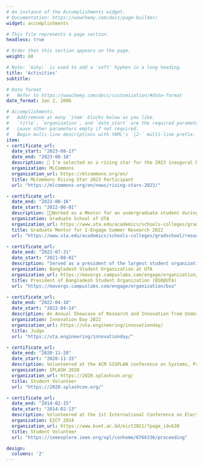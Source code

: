 ```yaml
---
# An instance of the Accomplishments widget.
# Documentation: https://wowchemy.com/docs/page-builder/
widget: accomplishments

# This file represents a page section.
headless: true

# Order that this section appears on the page.
weight: 60

# Note: `&shy;` is used to add a 'soft' hyphen in a long heading.
title: 'Activities'
subtitle:

# Date format
#   Refer to https://wowchemy.com/docs/customization/#date-format
date_format: Jan 2, 2006

# Accomplishments.
#   Add/remove as many `item` blocks below as you like.
#   `title`, `organization`, and `date_start` are the required parameters.
#   Leave other parameters empty if not required.
#   Begin multi-line descriptions with YAML's `|2-` multi-line prefix.
item:
- certificate_url:
  date_start: "2023-08-17"
  date_end: "2023-08-18"
  description: 🌟 I'm selected as a rising star for the 2023 inaugural MLCommons Rising Stars program. The two day long program will provide me an opportunity to present my research, attend talks on latest achievments in ML and Systems, network with academicians and industry practitioners. The workshop is organized by ML Commons system at the Google Campus in Sunnyvale. 
  organization: MLCommons
  organization_url: https://mlcommons.org/en/
  title: MLCommons Rising Star 2023 Participant
  url: "https://mlcommons.org/en/news/rising-stars-2023/"

- certificate_url: 
  date_end: "2022-08-16"
  date_start: "2022-06-01"
  description: 🧑‍🏫Worked as a Mentor for an undergraduate student during the Summer of 2022 to conduct a research project. 
  organization: Graduate School of UTA
  organization_url: https://www.uta.edu/academics/schools-colleges/gradschool/resources/workshops-and-programs/i-engage
  title: Graduate Mentor for I-Engage Summer Research 2022
  url: "https://www.uta.edu/academics/schools-colleges/gradschool/resources/workshops-and-programs/i-engage"

- certificate_url: 
  date_end: "2022-07-31"
  date_start: "2021-08-01"
  description: "Served as a president of the largest student organization of Bangladeshi students in the University of Texas at Arlington"
  organization: Bangladesh Student Organization at UTA
  organization_url: https://mavorgs.campuslabs.com/engage/organization/bso
  title: President of Bangladesh Student Organization (BSO@UTA)
  url: "https://mavorgs.campuslabs.com/engage/organization/bso"

- certificate_url: 
  date_end: "2022-04-18"
  date_start: "2022-04-14"
  description: An Annual Showcase of Research and Innovation from Undergraduate and Graduate UTA Engineering Students at The University of Texas at Arlington
  organization: Innovation Day 2022
  organization_url: https://uta.engineering/innovationday/
  title: Judge
  url: "https://uta.engineering/innovationday/"

- certificate_url: 
  date_end: "2020-11-20"
  date_start: "2020-11-15"
  description: Volunteered at the ACM SIGPLAN conference on Systems, Programming, Languages, and Applications Software for Humanity
  organization: SPLASH 2020
  organization_url: https://2020.splashcon.org/
  title: Student Volunteer
  url: "https://2020.splashcon.org/"

- certificate_url: 
  date_end: "2014-02-15"
  date_start: "2014-02-13"
  description: Volunteered at the 1st International Conference on Electrical Information and Communication Technology (EICT 2021)
  organization: EICT 2014
  organization_url: https://www.kuet.ac.bd/eict2021/?page_id=630
  title: Student Volunteer
  url: "https://ieeexplore.ieee.org/xpl/conhome/6766336/proceeding"

design:
  columns: '2' 
---
```

